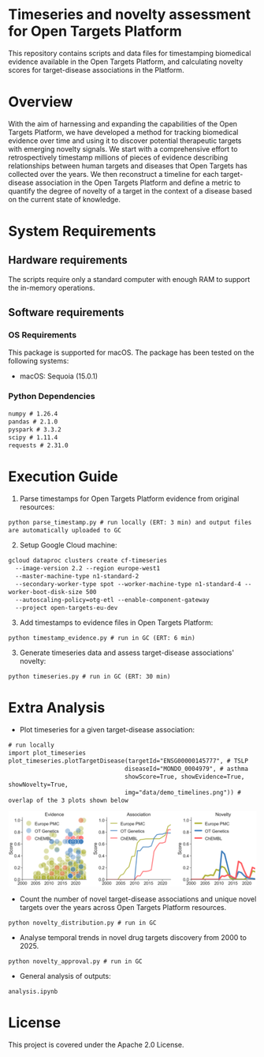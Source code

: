 # Timeseries and novelty assessment for Open Targets Platform
This repository contains scripts and data files for timestamping biomedical evidence available in the Open Targets Platform, and calculating novelty scores for target-disease associations in the Platform.

# Overview
With the aim of harnessing and expanding the capabilities of the Open Targets Platform, we have developed a method for tracking biomedical evidence over time and using it to discover potential therapeutic targets with emerging novelty signals. We start with a comprehensive effort to retrospectively timestamp millions of pieces of evidence describing relationships between human targets and diseases that Open Targets has collected over the years. We then reconstruct a timeline for each target-disease association in the Open Targets Platform and define a metric to quantify the degree of novelty of a target in the context of a disease based on the current state of knowledge. 

# System Requirements

## Hardware requirements
The scripts require only a standard computer with enough RAM to support the in-memory operations.

## Software requirements

### OS Requirements
This package is supported for macOS. The package has been tested on the following systems:

- macOS: Sequoia (15.0.1)

### Python Dependencies
```
numpy # 1.26.4
pandas # 2.1.0
pyspark # 3.3.2
scipy # 1.11.4
requests # 2.31.0
```

# Execution Guide

1) Parse timestamps for Open Targets Platform evidence from original resources:
```
python parse_timestamp.py # run locally (ERT: 3 min) and output files are automatically uploaded to GC
```

2) Setup Google Cloud machine:
```
gcloud dataproc clusters create cf-timeseries
  --image-version 2.2 --region europe-west1
  --master-machine-type n1-standard-2
  --secondary-worker-type spot --worker-machine-type n1-standard-4 --worker-boot-disk-size 500
  --autoscaling-policy=otg-etl --enable-component-gateway
  --project open-targets-eu-dev
```

3) Add timestamps to evidence files in Open Targets Platform:
```
python timestamp_evidence.py # run in GC (ERT: 6 min)
```

3) Generate timeseries data and assess target-disease associations' novelty:
```
python timeseries.py # run in GC (ERT: 30 min)
```

# Extra Analysis

- Plot timeseries for a given target-disease association:
```
# run locally
import plot_timeseries
plot_timeseries.plotTargetDisease(targetId="ENSG00000145777", # TSLP
                                 diseaseId="MONDO_0004979", # asthma
                                 showScore=True, showEvidence=True, showNovelty=True,
                                 img="data/demo_timelines.png")) # overlap of the 3 plots shown below
```
![alt text](https://github.com/opentargets/timeseries/blob/main/data/demo_timelines.png?raw=true)

- Count the number of novel target-disease associations and unique novel targets over the years across Open Targets Platform resources.
```
python novelty_distribution.py # run in GC
```

- Analyse temporal trends in novel drug targets discovery from 2000 to 2025.
```
python novelty_approval.py # run in GC
```

- General analysis of outputs:
```
analysis.ipynb
```

# License
This project is covered under the Apache 2.0 License.
